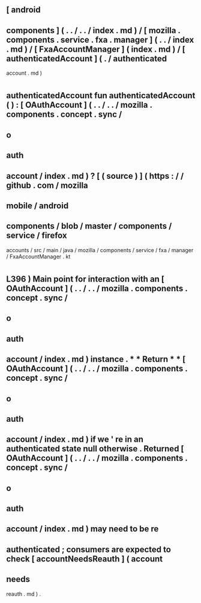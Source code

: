 [
android
-
components
]
(
.
.
/
.
.
/
index
.
md
)
/
[
mozilla
.
components
.
service
.
fxa
.
manager
]
(
.
.
/
index
.
md
)
/
[
FxaAccountManager
]
(
index
.
md
)
/
[
authenticatedAccount
]
(
.
/
authenticated
-
account
.
md
)
#
authenticatedAccount
fun
authenticatedAccount
(
)
:
[
OAuthAccount
]
(
.
.
/
.
.
/
mozilla
.
components
.
concept
.
sync
/
-
o
-
auth
-
account
/
index
.
md
)
?
[
(
source
)
]
(
https
:
/
/
github
.
com
/
mozilla
-
mobile
/
android
-
components
/
blob
/
master
/
components
/
service
/
firefox
-
accounts
/
src
/
main
/
java
/
mozilla
/
components
/
service
/
fxa
/
manager
/
FxaAccountManager
.
kt
#
L396
)
Main
point
for
interaction
with
an
[
OAuthAccount
]
(
.
.
/
.
.
/
mozilla
.
components
.
concept
.
sync
/
-
o
-
auth
-
account
/
index
.
md
)
instance
.
*
*
Return
*
*
[
OAuthAccount
]
(
.
.
/
.
.
/
mozilla
.
components
.
concept
.
sync
/
-
o
-
auth
-
account
/
index
.
md
)
if
we
'
re
in
an
authenticated
state
null
otherwise
.
Returned
[
OAuthAccount
]
(
.
.
/
.
.
/
mozilla
.
components
.
concept
.
sync
/
-
o
-
auth
-
account
/
index
.
md
)
may
need
to
be
re
-
authenticated
;
consumers
are
expected
to
check
[
accountNeedsReauth
]
(
account
-
needs
-
reauth
.
md
)
.
